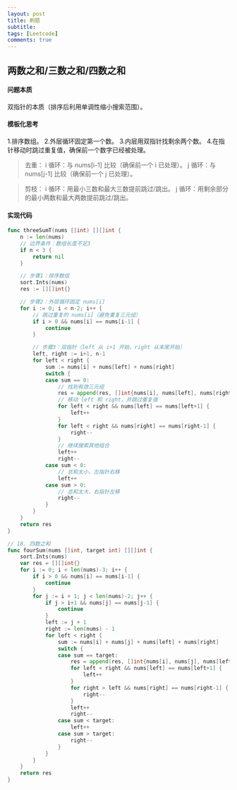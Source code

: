 ```yaml
---
layout: post
title: 刷题
subtitle: 
tags: [Leetcode]
comments: true
---
```



## 两数之和/三数之和/四数之和


#### 问题本质

双指针的本质（排序后利用单调性缩小搜索范围）。

#### 模板化思考
1.排序数组。
2.外层循环固定第一个数。
3.内层用双指针找剩余两个数。
4.在指针移动时跳过重复值，确保前一个数字已经被处理。

> 去重：
> i 循环：与 nums[i-1] 比较（确保前一个 i 已处理）。
> j 循环：与 nums[j-1] 比较（确保前一个 j 已处理）。

> 剪枝：
> i 循环：用最小三数和最大三数提前跳过/跳出。
> j 循环：用剩余部分的最小两数和最大两数提前跳过/跳出。


#### 实现代码

```go
func threeSumT(nums []int) [][]int {
	n := len(nums)
	// 边界条件：数组长度不足3
	if n < 3 {
		return nil
	}

	// 步骤1：排序数组
	sort.Ints(nums)
	res := [][]int{}

	// 步骤2：外层循环固定 nums[i]
	for i := 0; i < n-2; i++ {
		// 跳过重复的 nums[i]（避免重复三元组）
		if i > 0 && nums[i] == nums[i-1] {
			continue
		}

		// 步骤3：双指针（left 从 i+1 开始，right 从末尾开始）
		left, right := i+1, n-1
		for left < right {
			sum := nums[i] + nums[left] + nums[right]
			switch {
			case sum == 0:
				// 找到有效三元组
				res = append(res, []int{nums[i], nums[left], nums[right]})
				// 移动 left 和 right，并跳过重复值
				for left < right && nums[left] == nums[left+1] {
					left++
				}
				for left < right && nums[right] == nums[right-1] {
					right--
				}
				// 继续搜索其他组合
				left++
				right--
			case sum < 0:
				// 总和太小，左指针右移
				left++
			case sum > 0:
				// 总和太大，右指针左移
				right--
			}
		}
	}
	return res
}

// 18. 四数之和
func fourSum(nums []int, target int) [][]int {
	sort.Ints(nums)
	var res = [][]int{}
	for i := 0; i < len(nums)-3; i++ {
		if i > 0 && nums[i] == nums[i-1] {
			continue
		}
		for j := i + 1; j < len(nums)-2; j++ {
			if j > i+1 && nums[j] == nums[j-1] {
				continue
			}
			left := j + 1
			right := len(nums) - 1
			for left < right {
				sum := nums[i] + nums[j] + nums[left] + nums[right]
				switch {
				case sum == target:
					res = append(res, []int{nums[i], nums[j], nums[left], nums[right]})
					for left < right && nums[left] == nums[left+1] {
						left++
					}
					for right > left && nums[right] == nums[right-1] {
						right--
					}
					left++
					right--
				case sum < target:
					left++
				case sum > target:
					right--
				}
			}
		}
	}
	return res
}

```